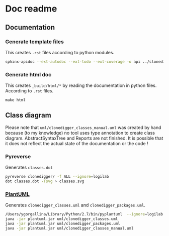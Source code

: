 # Doc readme

## Documentation

### Generate template files

This creates `.rst` files according to python modules.

```bash
sphinx-apidoc --ext-autodoc --ext-todo --ext-coverage -o api ../clonedigger ../clonedigger/logilab

```

### Generate html doc

This creates `_build/html/*` by reading the documentation in python files. According to `.rst` files.

`make html`


## Class diagram

Please note that `uml/clonedigger_classes_manual.uml` was created by hand because (to my knowledge) no tool uses type annotation to create class diagram. AbstractSyntaxTree and Reports are not finished. It is possible that it does not reflect the actual state of the documentation or the code !

### Pyreverse

Generates `classes.dot`

```bash
pyreverse clonedigger/ -f ALL --ignore=logilab
dot classes.dot -Tsvg > classes.svg
```

### [PlantUML](https://plantuml.com)

Generates `clonedigger_classes.uml` and `clonedigger_packages.uml`.

```bash
/Users/ygorgallina/Library/Python/2.7/bin/pyplantuml  --ignore=logilab -f ALL clonedigger
java -jar plantuml.jar uml/clonedigger_classes.uml
java -jar plantuml.jar uml/clonedigger_packages.uml
java -jar plantuml.jar uml/clonedigger_classes_manual.uml
```